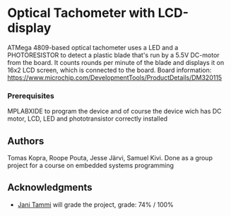 # Optical Tachometer with LCD-display
ATMega 4809-based optical tachometer uses a LED and a PHOTORESISTOR to detect a plastic blade that's run by a 5.5V DC-motor from
the board. It counts rounds per minute of the blade and displays it on 16x2 LCD screen, which is connected to the board.
Board information:
https://www.microchip.com/DevelopmentTools/ProductDetails/DM320115

### Prerequisites
MPLABXIDE to program the device and of course the device wich has DC motor, LCD, LED and phototransistor correctly installed

## Authors
Tomas Kopra,
Roope Pouta,
Jesse Järvi,
Samuel Kivi.
 Done as a group project for a course on embedded systems programming

 ## Acknowledgments

* []() [Jani Tammi](https://github.com/jasata) will grade the project, grade: 74% / 100%

